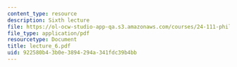 ```yaml
---
content_type: resource
description: Sixth lecture
file: https://ol-ocw-studio-app-qa.s3.amazonaws.com/courses/24-111-philosophy-of-quantum-mechanics-spring-2005/922580b43b0e3894294a341fdc39b4bb_lecture_6.pdf
file_type: application/pdf
resourcetype: Document
title: lecture_6.pdf
uid: 922580b4-3b0e-3894-294a-341fdc39b4bb
---
```

